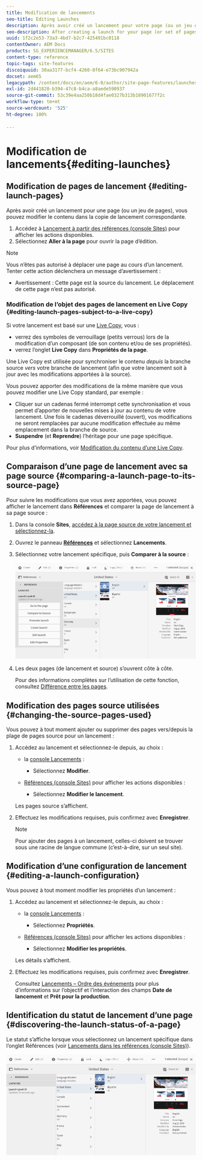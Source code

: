 ```yaml
---
title: Modification de lancements
seo-title: Editing Launches
description: Après avoir créé un lancement pour votre page (ou un jeu de pages), vous pouvez modifier le contenu dans la copie de lancement de la ou des pages.
seo-description: After creating a launch for your page (or set of pages) you can edit the content in the launch copy of the page(s).
uuid: 1f2c2e53-73a3-4bd7-b2c7-425491bc0118
contentOwner: AEM Docs
products: SG_EXPERIENCEMANAGER/6.5/SITES
content-type: reference
topic-tags: site-features
discoiquuid: 30aa3177-bcf4-4260-8f64-e73bc907942a
docset: aem65
legacypath: /content/docs/en/aem/6-0/author/site-page-features/launches
exl-id: 2d441820-b394-47c8-b4ca-a8aede590937
source-git-commit: 53c39e4aa250b18d4fae0327b313b18901677f2c
workflow-type: tm+mt
source-wordcount: '525'
ht-degree: 100%

---
```


# Modification de lancements{#editing-launches}

## Modification de pages de lancement {#editing-launch-pages}

Après avoir créé un lancement pour une page (ou un jeu de pages), vous pouvez modifier le contenu dans la copie de lancement correspondante.

1. Accédez à [Lancement à partir des références (console Sites)](/help/sites-authoring/launches.md#launches-in-references-sites-console) pour afficher les actions disponibles.
1. Sélectionnez **Aller à la page** pour ouvrir la page d’édition.

>[!NOTE]
>
>Vous n’êtes pas autorisé à déplacer une page au cours d’un lancement. Tenter cette action déclenchera un message d’avertissement :
>
>* Avertissement : Cette page est la source du lancement. Le déplacement de cette page n’est pas autorisé.


### Modification de l’objet des pages de lancement en Live Copy {#editing-launch-pages-subject-to-a-live-copy}

Si votre lancement est basé sur une [Live Copy](/help/sites-administering/msm.md), vous :

* verrez des symboles de verrouillage (petits verrous) lors de la modification d’un composant (de son contenu et/ou de ses propriétés).
* verrez l’onglet **Live Copy** dans **Propriétés de la page**.

Une Live Copy est utilisée pour synchroniser le contenu *depuis* la branche source *vers* votre branche de lancement (afin que votre lancement soit à jour avec les modifications apportées à la source).

Vous pouvez apporter des modifications de la même manière que vous pouvez modifier une Live Copy standard, par exemple :

* Cliquer sur un cadenas fermé interrompt cette synchronisation et vous permet d’apporter de nouvelles mises à jour au contenu de votre lancement. Une fois le cadenas déverrouillé (ouvert), vos modifications ne seront remplacées par aucune modification effectuée au même emplacement dans la branche de source.
* **Suspendre** (et **Reprendre**) l’héritage pour une page spécifique.

Pour plus d’informations, voir [Modification du contenu d’une Live Copy](/help/sites-administering/msm-livecopy.md#changing-live-copy-content).

## Comparaison d’une page de lancement avec sa page source {#comparing-a-launch-page-to-its-source-page}

Pour suivre les modifications que vous avez apportées, vous pouvez afficher le lancement dans **Références** et comparer la page de lancement à sa page source :

1. Dans la console **Sites**, [accédez à la page source de votre lancement et sélectionnez-la](/help/sites-authoring/basic-handling.md#viewingandselectingyourresources).
1. Ouvrez le panneau **[Références](/help/sites-authoring/basic-handling.md#references)** et sélectionnez **Lancements**.
1. Sélectionnez votre lancement spécifique, puis **Comparer à la source** :

   ![screen-shot_2019-03-05at121952](assets/screen-shot_2019-03-05at121952.png)

1. Les deux pages (de lancement et source) s’ouvrent côte à côte.

   Pour des informations complètes sur l’utilisation de cette fonction, consultez [Différence entre les pages](/help/sites-authoring/page-diff.md).

## Modification des pages source utilisées {#changing-the-source-pages-used}

Vous pouvez à tout moment ajouter ou supprimer des pages vers/depuis la plage de pages source pour un lancement :

1. Accédez au lancement et sélectionnez-le depuis, au choix :

   * la [console Lancements](/help/sites-authoring/launches.md#the-launches-console) :

      * Sélectionnez **Modifier**.
   * [Références (console Sites)](/help/sites-authoring/launches.md#launches-in-references-sites-console) pour afficher les actions disponibles :

      * Sélectionnez **Modifier le lancement**.

   Les pages source s’affichent.

1. Effectuez les modifications requises, puis confirmez avec **Enregistrer**.

   >[!NOTE]
   >
   >Pour ajouter des pages à un lancement, celles-ci doivent se trouver sous une racine de langue commune (c’est-à-dire, sur un seul site).

## Modification d’une configuration de lancement {#editing-a-launch-configuration}

Vous pouvez à tout moment modifier les propriétés d’un lancement :

1. Accédez au lancement et sélectionnez-le depuis, au choix :

   * la [console Lancements](/help/sites-authoring/launches.md#the-launches-console) :

      * Sélectionnez **Propriétés**.
   * [Références (console Sites)](/help/sites-authoring/launches.md#launches-in-references-sites-console) pour afficher les actions disponibles :

      * Sélectionnez **Modifier les propriétés**.

   Les détails s’affichent.

1. Effectuez les modifications requises, puis confirmez avec **Enregistrer**.

   Consultez [Lancements – Ordre des événements](/help/sites-authoring/launches.md#launches-the-order-of-events) pour plus d’informations sur l’objectif et l’interaction des champs **Date de lancement** et **Prêt pour la production**.

## Identification du statut de lancement d’une page {#discovering-the-launch-status-of-a-page}

Le statut s’affiche lorsque vous sélectionnez un lancement spécifique dans l’onglet Références (voir [Lancements dans les références (console Sites)](/help/sites-authoring/launches.md#launches-in-references-sites-console)).

![screen-shot_2019-03-05at121901](assets/screen-shot_2019-03-05at121901.png)
